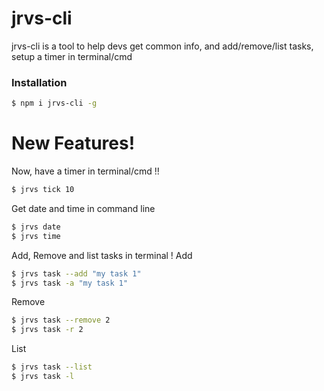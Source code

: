 # jrvs-cli

jrvs-cli is a tool to help devs get common info, and add/remove/list tasks, setup a timer in terminal/cmd

### Installation

```sh
$ npm i jrvs-cli -g
```

# New Features!

 Now, have a timer in terminal/cmd !!
```sh
$ jrvs tick 10
```

 Get date and time in command line
```sh
$ jrvs date
$ jrvs time
```

 Add, Remove and list tasks in terminal !
 Add
```sh
$ jrvs task --add "my task 1"
$ jrvs task -a "my task 1"
```

 Remove
```sh
$ jrvs task --remove 2
$ jrvs task -r 2
```

 List
```sh
$ jrvs task --list
$ jrvs task -l
```